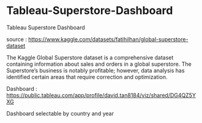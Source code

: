 # Tableau-Superstore-Dashboard
Tableau Superstore Dashboard

source : https://www.kaggle.com/datasets/fatihilhan/global-superstore-dataset

The Kaggle Global Superstore dataset is a comprehensive dataset containing information about sales and orders in a global superstore.
The Superstore’s business is notably profitable; however, data analysis has identified certain areas that require correction and optimization.

Dashboard : https://public.tableau.com/app/profile/david.tan8184/viz/shared/DG4QZ5YXG

Dashboard selectable by country and year
